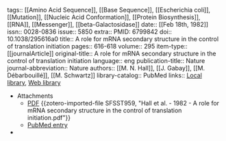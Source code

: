 tags:: [[Amino Acid Sequence]], [[Base Sequence]], [[Escherichia coli]], [[Mutation]], [[Nucleic Acid Conformation]], [[Protein Biosynthesis]], [[RNA]], [[Messenger]], [[beta-Galactosidase]]
date:: [[Feb 18th, 1982]]
issn:: 0028-0836
issue:: 5850
extra:: PMID: 6799842
doi:: 10.1038/295616a0
title:: A role for mRNA secondary structure in the control of translation initiation
pages:: 616-618
volume:: 295
item-type:: [[journalArticle]]
original-title:: A role for mRNA secondary structure in the control of translation initiation
language:: eng
publication-title:: Nature
journal-abbreviation:: Nature
authors:: [[M. N. Hall]], [[J. Gabay]], [[M. Débarbouillé]], [[M. Schwartz]]
library-catalog:: PubMed
links:: [Local library](zotero://select/library/items/FG9RHMCA), [Web library](https://www.zotero.org/users/6106196/items/FG9RHMCA)

- Attachments
	- [PDF](zotero://select/library/items/SFSST959) {{zotero-imported-file SFSST959, "Hall et al. - 1982 - A role for mRNA secondary structure in the control of translation initiation.pdf"}}
	- [PubMed entry](http://www.ncbi.nlm.nih.gov/pubmed/6799842)
-